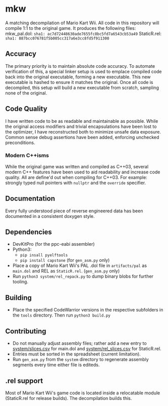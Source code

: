 # mkw
A matching decompilation of Mario Kart Wii. All code in this repository will compile 1:1 to the original game.
It produces the following files:
mkw_pal.dol: `sha1: ac7d72448630ade7655fc8bc5fd7a6543cb53a49`
StaticR.rel: `sha1: 887bcc076781f5b005cc317a6e3cc8fd5f911300`

## Accuracy
The primary priority is to maintain absolute code accuracy. To automate verification of this, a special linker setup is used to emplace compiled code back into the original executable, forming a new executable. This new executable is hashed to ensure it matches the original. Once all code is decompiled, this setup will build a new executable from scratch, sampling none of the original.

## Code Quality
I have written code to be as readable and maintainable as possible. While the original access modifiers and trivial encapsulations have been lost to the optimizer, I have reconstructed both to minimize unsafe data exposure. Common sense debug assertions have been added, enforcing unchecked preconditions.

### Modern C++isms
While the original game was written and compiled as C++03, several modern C++ features have been used to aid readability and increase code quality. All are define'd out when compiling for C++03. For example: strongly typed null pointers with `nullptr` and the `override` specifier.

## Documentation
Every fully understood piece of reverse engineered data has been documented in a consistent doxygen style.

## Dependencies
- DevKitPro (for the ppc-eabi assembler)
- Python3:
  - `pip insall pyelftools`
  - `pip install capstone` (for `gen_asm.py` only)
- Place a copy of Mario Kart Wii's PAL .dol file in `artifacts/pal` as `main.dol` and REL as `StaticR.rel`. (`gen_asm.py` only)
- Run `python3 system/rel_repack.py` to dump binary blobs for further tooling.

## Building
- Place the specified CodeWarrior versions in the respective subfolders in the `tools` directory. Then run `python3 build.py` 

## Contributing
- Do not manually adjust assembly files; rather add a new entry to [system/slices.csv](https://github.com/riidefi/mkw/blob/master/system/slices.csv) for main.dol and [system/rel_slices.csv](https://github.com/riidefi/mkw/blob/master/system/rel_slices.csv) for StaticR.rel.
- Entries must be sorted in the spreadsheet (current limitation).
- Run `gen_asm.py` from the `system` directory to regenerate assembly segments every time either file is editeds.

## .rel support
Most of Mario Kart Wii's game code is located inside a relocatable module (StaticR.rel for release builds). The decompilation builds this. 